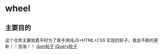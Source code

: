 # wheel
## 主要目的
这个仓库主要放着平时为了练手用纯JS+HTML+CSS
实现的轮子，我会不断的更新！！加油！！
[dom轮子](https://zjyshy.github.io/wheel/dom/)
[jQuery轮子](https://zjyshy.github.io/wheel/myjQuery/src/)

